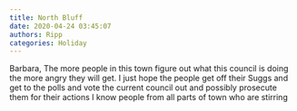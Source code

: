 ```yaml
---
title: North Bluff
date: 2020-04-24 03:45:07
authors: Ripp
categories: Holiday
---
```


 Barbara,
The more people in this town figure out what this council is doing the more angry they will get.   I just hope the people get off their Suggs and get to the polls and vote the current council out and possibly prosecute them for their actions
I know people from all parts of town who are stirring